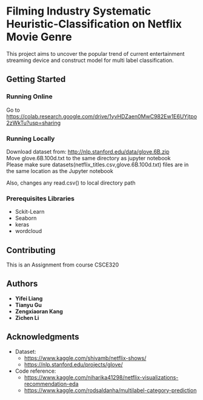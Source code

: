 # Filming Industry Systematic Heuristic-Classification on Netflix Movie Genre

This project aims to uncover the popular trend of current entertainment streaming device and construct model for multi label classification. 


## Getting Started

### Running Online
Go to   https://colab.research.google.com/drive/1yvHDZaen0MwC982Ew1E6UYjtpo2zWkTu?usp=sharing

### Running Locally
Download dataset from: http://nlp.stanford.edu/data/glove.6B.zip   
Move glove.6B.100d.txt to the same directory as jupyter notebook  
Please make sure datasets(netflix_titles.csv,glove.6B.100d.txt) files are in the same location as the Jupyter notebook


Also, changes any read.csv() to local directory path

### Prerequisites Libraries

* Sckit-Learn
* Seaborn
* keras
* wordcloud

## Contributing

This is an Assignment from course CSCE320


## Authors

* **Yifei Liang** 
* **Tianyu Gu** 
* **Zengxiaoran Kang** 
* **Zichen Li** 

## Acknowledgments

* Dataset:
  * https://www.kaggle.com/shivamb/netflix-shows/
  * https://nlp.stanford.edu/projects/glove/
* Code reference:
  * https://www.kaggle.com/niharika41298/netflix-visualizations-recommendation-eda
  * https://www.kaggle.com/rodsaldanha/multilabel-category-prediction
